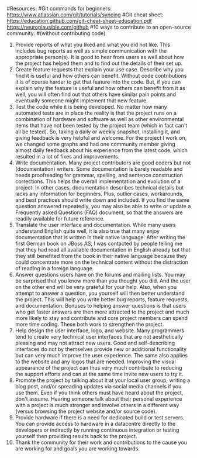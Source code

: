 #Resources:
#Git commands for beginners:
https://www.atlassian.com/git/tutorials/syncing
#Git cheat sheet:
https://education.github.com/git-cheat-sheet-education.pdf
https://neuroplausible.com/github
#10 ways to contribute to an open-source community:
#(without contributing code)
1.	Provide reports of what you liked and what you did not like. This includes bug reports as well as simple communication with the appropriate person(s). It is good to hear from users as well about how the project has helped them and to find out the details of their set up.
2.	Create feature requests that explain your use case. Describe why you find it is useful and how others can benefit. Without code contributions it is of course harder to get that feature into the code. But, if you can explain why the feature is useful and how others can benefit from it as well, you will often find out that others have similar pain points and eventually someone might implement that new feature.
3.	Test the code while it is being developed. No matter how many automated tests are in place the reality is that the project runs on a combination of hardware and software as well as other environmental items that have not been tested by the project team (which in fact can't all be tested). So, taking a daily or weekly snapshot, installing it, and giving feedback is very helpful and welcome. For the project I work on, we changed some graphs and had one community member giving almost daily feedback about his experience from the latest code, which resulted in a lot of fixes and improvements.
4.	Write documentation. Many project contributors are good coders but not (documentation) writers. Some documentation is barely readable and needs proofreading for grammar, spelling, and sentence construction corrections. This helps the overall implementation and evolution of a project. In other cases, documentation describes technical details but lacks any information for beginners. Plus, outlier cases, workarounds, and best practices should write down and included. If you find the same question answered repeatedly, you may also be able to write or update a Frequently asked Questions (FAQ) document, so that the answers are readily available for future reference.
5.	Translate the user interface and documentation. While many users understand English quite well, it is also true that many enjoy documentation that is written in their native language. After writing the first German book on JBoss AS, I was contacted by people telling me that they had read all available documentation in English already but that they still benefited from the book in their native language because they could concentrate more on the technical content without the distraction of reading in a foreign language.
6.	Answer questions users have on the forums and mailing lists. You may be surprised that you know more than you thought you did. And the user on the other end will be very grateful for your help. Also, when you attempt to answer a question, you yourself will then better understand the project. This will help you write better bug reports, feature requests, and documentation. Bonuses to helping answer questions is that users who get faster answers are then more attracted to the project and much more likely to stay and contribute and core project members can spend more time coding. These both work to strengthen the project.
7.	Help design the user interface, logo, and website. Many programmers tend to create very technical user interfaces that are not aesthetically pleasing and may not attract new users. Good and self-describing interfaces do not by themselves provide new or additional functionality but can very much improve the user experience. The same also applies to the website and any logos that are needed. Improving the visual appearance of the project can thus very much contribute to reducing the support efforts and can at the same time invite new users to try it.
8.	Promote the project by talking about it at your local user group, writing a blog post, and/or spreading updates via social media channels if you use them. Even if you think others must have heard about the project, don't assume. Hearing someone talk about their personal experience with a project is much stronger and involve others in a different way (versus browsing the project website and/or source code).
9.	Provide hardware if there is a need for dedicated build or test servers. You can provide access to hardware in a datacentre directly to the developers or indirectly by running continuous integration or testing yourself then providing results back to the project.
10.	Thank the community for their work and contributions to the cause you are working for and goals you are working towards.

